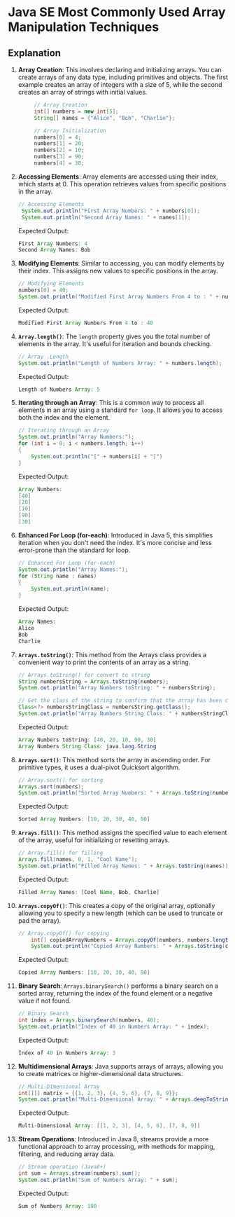 # Java SE Most Commonly Used Array Manipulation Techniques

## Explanation

1. **Array Creation**: This involves declaring and initializing arrays. You can create arrays of any data type, including primitives and objects. The first example creates an array of integers with a size of 5, while the second creates an array of strings with initial values.

   ```java
        // Array Creation
        int[] numbers = new int[5];
        String[] names = {"Alice", "Bob", "Charlie"};

        // Array Initialization
        numbers[0] = 4;
        numbers[1] = 20;
        numbers[2] = 10;
        numbers[3] = 90;
        numbers[4] = 30;

2. **Accessing Elements**: Array elements are accessed using their index, which starts at 0. This operation retrieves values from specific positions in the array.

   ```java
   // Accessing Elements
    System.out.println("First Array Numbers: " + numbers[0]);
    System.out.println("Second Array Names: " + names[1]);
    ```

    Expected Output:

    ```java
    First Array Numbers: 4
    Second Array Names: Bob

3. **Modifying Elements**: Similar to accessing, you can modify elements by their index. This assigns new values to specific positions in the array.

    ```java
    // Modifying Elements
    numbers[0] = 40;
    System.out.println("Modified First Array Numbers From 4 to : " + numbers[0]);
    ```

    Expected Output:

    ```java
    Modified First Array Numbers From 4 to : 40

4. **`Array.length()`**: The `length` property gives you the total number of elements in the array. It's useful for iteration and bounds checking.

    ```java
    // Array .Length
    System.out.println("Length of Numbers Array: " + numbers.length);
    ```

    Expected Output:

    ```java
    Length of Numbers Array: 5

5. **Iterating through an Array**: This is a common way to process all elements in an array using a standard `for loop`. It allows you to access both the index and the element.

    ```java
    // Iterating through an Array
    System.out.println("Array Numbers:");
    for (int i = 0; i < numbers.length; i++) 
    {
        System.out.println("[" + numbers[i] + "]")
    }
    ```

    Expected Output:

    ```java
    Array Numbers:
    [40]
    [20]
    [10]
    [90]
    [30]

6. **Enhanced For Loop (for-each)**: Introduced in Java 5, this simplifies iteration when you don't need the index. It's more concise and less error-prone than the standard for loop.

    ```java
    // Enhanced For Loop (for-each)
    System.out.println("Array Names:");
    for (String name : names) 
    {
        System.out.println(name);
    }
    ```

    Expected Output:

    ```java
    Array Names:
    Alice
    Bob
    Charlie
    ```

7. **`Arrays.toString()`**: This method from the Arrays class provides a convenient way to print the contents of an array as a string.

    ```java
    // Arrays.toString() for convert to string
    String numbersString = Arrays.toString(numbers);
    System.out.println("Array Numbers toString: " + numbersString);

    // Get the class of the string to confirm that the array has been converted to a string
    Class<?> numbersStringClass = numbersString.getClass();
    System.out.println("Array Numbers String Class: " + numbersStringClass.getName());
    ```

    Expected Output:

    ```java
    Array Numbers toString: [40, 20, 10, 90, 30]
    Array Numbers String Class: java.lang.String
    ```

8. **`Arrays.sort()`**: This method sorts the array in ascending order. For primitive types, it uses a dual-pivot Quicksort algorithm.

    ```java
    // Array.sort() for sorting
    Arrays.sort(numbers);
    System.out.println("Sorted Array Numbers: " + Arrays.toString(numbers));
    ```

    Expected Output:

    ```java
    Sorted Array Numbers: [10, 20, 30, 40, 90]
    ```

9. **`Arrays.fill()`**: This method assigns the specified value to each element of the array, useful for initializing or resetting arrays.

    ```java
    // Array.fill() for filling
   Arrays.fill(names, 0, 1, "Cool Name");
    System.out.println("Filled Array Names: " + Arrays.toString(names));
    ```

    Expected Output:

    ```java
    Filled Array Names: [Cool Name, Bob, Charlie]
    ```

10. **`Arrays.copyOf()`**: This creates a copy of the original array, optionally allowing you to specify a new length (which can be used to truncate or pad the array).

    ```java
    // Array.copyOf() for copying
        int[] copiedArrayNumbers = Arrays.copyOf(numbers, numbers.length);
        System.out.println("Copied Array Numbers: " + Arrays.toString(copiedArrayNumbers));
    ```

    Expected Output:

    ```java
    Copied Array Numbers: [10, 20, 30, 40, 90]
    ```

11. **Binary Search**: `Arrays.binarySearch()` performs a binary search on a sorted array, returning the index of the found element or a negative value if not found.

    ```java
    // Binary Search
    int index = Arrays.binarySearch(numbers, 40);
    System.out.println("Index of 40 in Numbers Array: " + index);
    ```

    Expected Output:

    ```java
    Index of 40 in Numbers Array: 3
    ```

12. **Multidimensional Arrays**: Java supports arrays of arrays, allowing you to create matrices or higher-dimensional data structures.

    ```java
    // Multi-Dimensional Array
    int[][] matrix = {{1, 2, 3}, {4, 5, 6}, {7, 8, 9}};
    System.out.println("Multi-Dimensional Array: " + Arrays.deepToString(matrix));
    ```

    Expected Output:

    ```java
    Multi-Dimensional Array: [[1, 2, 3], [4, 5, 6], [7, 8, 9]]
    ```

13. **Stream Operations**: Introduced in Java 8, streams provide a more functional approach to array processing, with methods for mapping, filtering, and reducing array data.

    ```java
    // Stream operation (Java8+)
    int sum = Arrays.stream(numbers).sum();
    System.out.println("Sum of Numbers Array: " + sum);
    ```

    Expected Output:

    ```java
    Sum of Numbers Array: 190
    ```

